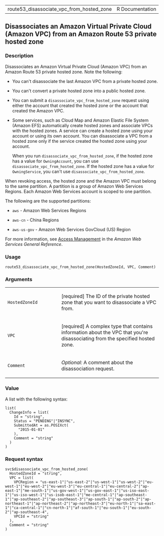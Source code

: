 <table style="width: 100%;">
<tbody>
<tr class="odd">
<td>route53_disassociate_vpc_from_hosted_zone</td>
<td style="text-align: right;">R Documentation</td>
</tr>
</tbody>
</table>

## Disassociates an Amazon Virtual Private Cloud (Amazon VPC) from an Amazon Route 53 private hosted zone

### Description

Disassociates an Amazon Virtual Private Cloud (Amazon VPC) from an
Amazon Route 53 private hosted zone. Note the following:

-   You can't disassociate the last Amazon VPC from a private hosted
    zone.

-   You can't convert a private hosted zone into a public hosted zone.

-   You can submit a `disassociate_vpc_from_hosted_zone` request using
    either the account that created the hosted zone or the account that
    created the Amazon VPC.

-   Some services, such as Cloud Map and Amazon Elastic File System
    (Amazon EFS) automatically create hosted zones and associate VPCs
    with the hosted zones. A service can create a hosted zone using your
    account or using its own account. You can disassociate a VPC from a
    hosted zone only if the service created the hosted zone using your
    account.

    When you run `disassociate_vpc_from_hosted_zone`, if the hosted zone
    has a value for `OwningAccount`, you can use
    `disassociate_vpc_from_hosted_zone`. If the hosted zone has a value
    for `OwningService`, you can't use
    `disassociate_vpc_from_hosted_zone`.

When revoking access, the hosted zone and the Amazon VPC must belong to
the same partition. A partition is a group of Amazon Web Services
Regions. Each Amazon Web Services account is scoped to one partition.

The following are the supported partitions:

-   `aws` - Amazon Web Services Regions

-   `aws-cn` - China Regions

-   `aws-us-gov` - Amazon Web Services GovCloud (US) Region

For more information, see [Access
Management](https://docs.aws.amazon.com/IAM/latest/UserGuide/reference-arns.html)
in the *Amazon Web Services General Reference*.

### Usage

    route53_disassociate_vpc_from_hosted_zone(HostedZoneId, VPC, Comment)

### Arguments

<table>
<colgroup>
<col style="width: 35%" />
<col style="width: 65%" />
</colgroup>
<tbody>
<tr class="odd">
<td><code
id="route53_disassociate_vpc_from_hosted_zone_:_HostedZoneId">HostedZoneId</code></td>
<td><p>[required] The ID of the private hosted zone that you want to
disassociate a VPC from.</p></td>
</tr>
<tr class="even">
<td><code
id="route53_disassociate_vpc_from_hosted_zone_:_VPC">VPC</code></td>
<td><p>[required] A complex type that contains information about the VPC
that you're disassociating from the specified hosted zone.</p></td>
</tr>
<tr class="odd">
<td><code
id="route53_disassociate_vpc_from_hosted_zone_:_Comment">Comment</code></td>
<td><p><em>Optional:</em> A comment about the disassociation
request.</p></td>
</tr>
</tbody>
</table>

### Value

A list with the following syntax:

    list(
      ChangeInfo = list(
        Id = "string",
        Status = "PENDING"|"INSYNC",
        SubmittedAt = as.POSIXct(
          "2015-01-01"
        ),
        Comment = "string"
      )
    )

### Request syntax

    svc$disassociate_vpc_from_hosted_zone(
      HostedZoneId = "string",
      VPC = list(
        VPCRegion = "us-east-1"|"us-east-2"|"us-west-1"|"us-west-2"|"eu-west-1"|"eu-west-2"|"eu-west-3"|"eu-central-1"|"eu-central-2"|"ap-east-1"|"me-south-1"|"us-gov-west-1"|"us-gov-east-1"|"us-iso-east-1"|"us-iso-west-1"|"us-isob-east-1"|"me-central-1"|"ap-southeast-1"|"ap-southeast-2"|"ap-southeast-3"|"ap-south-1"|"ap-south-2"|"ap-northeast-1"|"ap-northeast-2"|"ap-northeast-3"|"eu-north-1"|"sa-east-1"|"ca-central-1"|"cn-north-1"|"af-south-1"|"eu-south-1"|"eu-south-2"|"ap-southeast-4",
        VPCId = "string"
      ),
      Comment = "string"
    )
